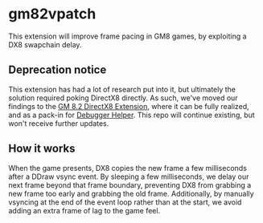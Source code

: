 # gm82vpatch
This extension will improve frame pacing in GM8 games, by exploiting a DX8 swapchain delay.

## Deprecation notice
This extension has had a lot of research put into it, but ultimately the solution required poking DirectX8 directly. As such, we've moved our findings to the [GM 8.2 DirectX8 Extension](https://github.com/omicronrex/gm82dx8), where it can be fully realized, and as a pack-in for [Debugger Helper](https://delicious-fruit.com/ratings/game_details.php?id=23936). This repo will continue existing, but won't receive further updates.

## How it works
When the game presents, DX8 copies the new frame a few milliseconds after a DDraw vsync event. By sleeping a few milliseconds, we delay our next frame beyond that frame boundary, preventing DX8 from grabbing a new frame too early and grabbing the old frame. Additionally, by manually vsyncing at the end of the event loop rather than at the start, we avoid adding an extra frame of lag to the game feel.
